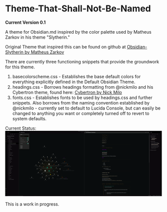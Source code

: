 # Theme-That-Shall-Not-Be-Named
**Current Version 0.1**

A theme for Obsidian.md inspired by the color palette used by Matheus Zarkov in his theme "Slytherin."

Original Theme that inspired this can be found on github at [Obsidian-Slytherin by Matheus Zarkov](https://github.com/MatheusZarkov/Obsidian-Slytherin)

There are currently three functioning snippets that provide the groundwork for this theme.

1. basecolorscheme.css - Establishes the base default colors for everything explicitly defined in the Default Obsidian Theme.
2. headings.css - Borrows headings formatting from @nickmilo and his Cybertron theme, found here: [Cybertron by Nick Milo](https://github.com/nickmilo/Cybertron)
3. fonts.css - Establishes fonts to be used by headings.css and further snippets. Also borrows from the naming convention established by @nickmilo - currently set to default to Lucida Console, but can easily be changed to anything you want or completely turned off to revert to system defaults.

Current Status:
![Theme](/Theme-That-Shall-Not-Be-Named.png)

This is a work in progress.
